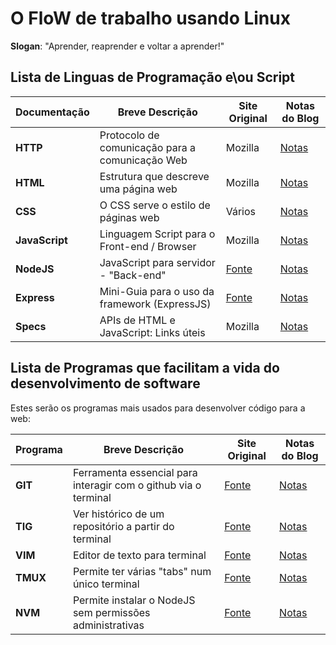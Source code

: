 # O FloW de trabalho usando Linux

<b>Slogan</b>: "Aprender, reaprender e voltar a aprender!"

## Lista de Linguas de Programação e\ou Script

| Documentação      | Breve Descrição                                 | Site Original                  | Notas do Blog                |
| ----------------- | ----------------------------------------------- | ------------------------------ | ---------------------------- |
| <b>HTTP</b>       | Protocolo de comunicação para a comunicação Web | Mozilla                        | [Notas](./web/http.md)       |
| <b>HTML</b>       | Estrutura que descreve uma página web           | Mozilla                        | [Notas](./web/html.md)       |
| <b>CSS</b>        | O CSS serve o estilo de páginas web             | Vários                         | [Notas](./web/css.md)        |
| <b>JavaScript</b> | Linguagem Script para o Front-end / Browser     | Mozilla                        | [Notas](./web/javascript.md) |
| <b>NodeJS</b>     | JavaScript para servidor - "Back-end"           | [Fonte](https://nodejs.org)    | [Notas](./web/nodejs.md)     |
| <b>Express</b>    | Mini-Guia para o uso da framework (ExpressJS)   | [Fonte](https://expressjs.org) | [Notas](./web/express.md)    |
| <b>Specs</b>      | APIs de HTML e JavaScript: Links úteis          | Mozilla                        | [Notas](./web/apis.md)       |

## Lista de Programas que facilitam a vida do desenvolvimento de software

Estes serão os programas mais usados para desenvolver código para a web:

| Programa    | Breve Descrição                                                 | Site Original                         | Notas do Blog            |
| ----------- | --------------------------------------------------------------- | ------------------------------------- | ------------------------ |
| <b>GIT</b>  | Ferramenta essencial para interagir com o github via o terminal | [Fonte](https://www.git-scm.com/)     | [Notas](./linux/git.md)  |
| <b>TIG</b>  | Ver histórico de um repositório a partir do terminal            | [Fonte](https://github.com/jonas/tig) | [Notas](./linux/tig.md)  |
| <b>VIM</b>  | Editor de texto para terminal                                   | [Fonte](https://www.vim.org)          | [Notas](./linux/vim.md)  |
| <b>TMUX</b> | Permite ter várias "tabs" num único terminal                    | [Fonte](https://github.com/tmux/tmux) | [Notas](./linux/tmux.md) |
| <b>NVM</b>  | Permite instalar o NodeJS sem permissões administrativas        | [Fonte](https://npmjs.com)            | [Notas](./linux/nvm.md)  |
